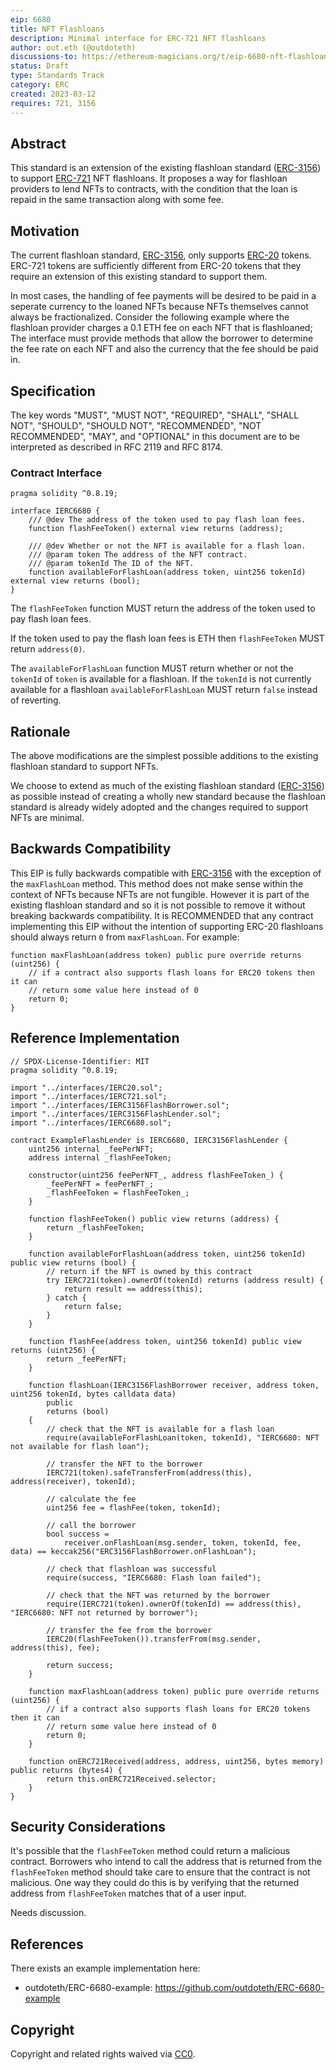 ```yaml
---
eip: 6680
title: NFT Flashloans
description: Minimal interface for ERC-721 NFT flashloans
author: out.eth (@outdoteth)
discussions-to: https://ethereum-magicians.org/t/eip-6680-nft-flashloans/13294
status: Draft
type: Standards Track
category: ERC
created: 2023-03-12
requires: 721, 3156
---
```


## Abstract

This standard is an extension of the existing flashloan standard ([ERC-3156](./eip-3156.md)) to support [ERC-721](./eip-721.md) NFT flashloans. It proposes a way for flashloan providers to lend NFTs to contracts, with the condition that the loan is repaid in the same transaction along with some fee.

## Motivation

The current flashloan standard, [ERC-3156](./eip-3156.md), only supports [ERC-20](./eip-20.md) tokens. ERC-721 tokens are sufficiently different from ERC-20 tokens that they require an extension of this existing standard to support them. 

In most cases, the handling of fee payments will be desired to be paid in a seperate currency to the loaned NFTs because NFTs themselves cannot always be fractionalized. Consider the following example where the flashloan provider charges a 0.1 ETH fee on each NFT that is flashloaned; The interface must provide methods that allow the borrower to determine the fee rate on each NFT and also the currency that the fee should be paid in.

## Specification

The key words "MUST", "MUST NOT", "REQUIRED", "SHALL", "SHALL NOT", "SHOULD", "SHOULD NOT", "RECOMMENDED", "NOT RECOMMENDED", "MAY", and "OPTIONAL" in this document are to be interpreted as described in RFC 2119 and RFC 8174.

### Contract Interface

```solidity
pragma solidity ^0.8.19;

interface IERC6680 {
    /// @dev The address of the token used to pay flash loan fees.
    function flashFeeToken() external view returns (address);

    /// @dev Whether or not the NFT is available for a flash loan.
    /// @param token The address of the NFT contract.
    /// @param tokenId The ID of the NFT.
    function availableForFlashLoan(address token, uint256 tokenId) external view returns (bool);
}
```

The `flashFeeToken` function MUST return the address of the token used to pay flash loan fees.

If the token used to pay the flash loan fees is ETH then `flashFeeToken` MUST return `address(0)`.

The `availableForFlashLoan` function MUST return whether or not the `tokenId` of `token` is available for a flashloan. If the `tokenId` is not currently available for a flashloan `availableForFlashLoan` MUST return `false` instead of reverting.

## Rationale

The above modifications are the simplest possible additions to the existing flashloan standard to support NFTs.

We choose to extend as much of the existing flashloan standard ([ERC-3156](./eip-3156.md)) as possible instead of creating a wholly new standard because the flashloan standard is already widely adopted and the changes required to support NFTs are minimal.

## Backwards Compatibility

This EIP is fully backwards compatible with [ERC-3156](./eip-3156.md) with the exception of the `maxFlashLoan` method. This method does not make sense within the context of NFTs because NFTs are not fungible. However it is part of the existing flashloan standard and so it is not possible to remove it without breaking backwards compatibility. It is RECOMMENDED that any contract implementing this EIP without the intention of supporting ERC-20 flashloans should always return `0` from `maxFlashLoan`. For example:

```solidity
function maxFlashLoan(address token) public pure override returns (uint256) {
    // if a contract also supports flash loans for ERC20 tokens then it can
    // return some value here instead of 0
    return 0;
}
```

## Reference Implementation

```solidity
// SPDX-License-Identifier: MIT
pragma solidity ^0.8.19;

import "../interfaces/IERC20.sol";
import "../interfaces/IERC721.sol";
import "../interfaces/IERC3156FlashBorrower.sol";
import "../interfaces/IERC3156FlashLender.sol";
import "../interfaces/IERC6680.sol";

contract ExampleFlashLender is IERC6680, IERC3156FlashLender {
    uint256 internal _feePerNFT;
    address internal _flashFeeToken;

    constructor(uint256 feePerNFT_, address flashFeeToken_) {
        _feePerNFT = feePerNFT_;
        _flashFeeToken = flashFeeToken_;
    }

    function flashFeeToken() public view returns (address) {
        return _flashFeeToken;
    }

    function availableForFlashLoan(address token, uint256 tokenId) public view returns (bool) {
        // return if the NFT is owned by this contract
        try IERC721(token).ownerOf(tokenId) returns (address result) {
            return result == address(this);
        } catch {
            return false;
        }
    }

    function flashFee(address token, uint256 tokenId) public view returns (uint256) {
        return _feePerNFT;
    }

    function flashLoan(IERC3156FlashBorrower receiver, address token, uint256 tokenId, bytes calldata data)
        public
        returns (bool)
    {
        // check that the NFT is available for a flash loan
        require(availableForFlashLoan(token, tokenId), "IERC6680: NFT not available for flash loan");

        // transfer the NFT to the borrower
        IERC721(token).safeTransferFrom(address(this), address(receiver), tokenId);

        // calculate the fee
        uint256 fee = flashFee(token, tokenId);

        // call the borrower
        bool success =
            receiver.onFlashLoan(msg.sender, token, tokenId, fee, data) == keccak256("ERC3156FlashBorrower.onFlashLoan");

        // check that flashloan was successful
        require(success, "IERC6680: Flash loan failed");
        
        // check that the NFT was returned by the borrower
        require(IERC721(token).ownerOf(tokenId) == address(this), "IERC6680: NFT not returned by borrower");

        // transfer the fee from the borrower
        IERC20(flashFeeToken()).transferFrom(msg.sender, address(this), fee);

        return success;
    }

    function maxFlashLoan(address token) public pure override returns (uint256) {
        // if a contract also supports flash loans for ERC20 tokens then it can
        // return some value here instead of 0
        return 0;
    }

    function onERC721Received(address, address, uint256, bytes memory) public returns (bytes4) {
        return this.onERC721Received.selector;
    }
}
```

## Security Considerations

It's possible that the `flashFeeToken` method could return a malicious contract. Borrowers who intend to call the address that is returned from the `flashFeeToken` method should take care to ensure that the contract is not malicious. One way they could do this is by verifying that the returned address from `flashFeeToken` matches that of a user input.

Needs discussion.

## References

There exists an example implementation here:

* outdoteth/ERC-6680-example: https://github.com/outdoteth/ERC-6680-example

## Copyright

Copyright and related rights waived via [CC0](../LICENSE.md).
